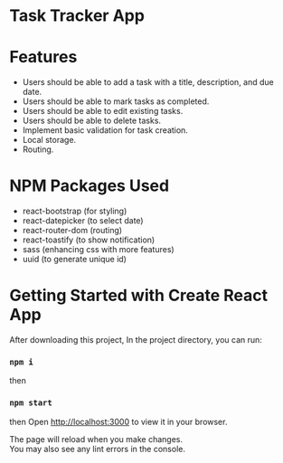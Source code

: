 # Task Tracker App

# Features

- Users should be able to add a task with a title, description, and due date.
- Users should be able to mark tasks as completed.
- Users should be able to edit existing tasks.
- Users should be able to delete tasks.
- Implement basic validation for task creation.
- Local storage.
- Routing.

# NPM Packages Used

- react-bootstrap (for styling)
- react-datepicker (to select date)
- react-router-dom (routing)
- react-toastify (to show notification)
- sass (enhancing css with more features)
- uuid (to generate unique id)

# Getting Started with Create React App


After downloading this project, In the project directory, you can run:
### `npm i`
then
### `npm start`
then
Open [http://localhost:3000](http://localhost:3000) to view it in your browser.

The page will reload when you make changes.\
You may also see any lint errors in the console.


